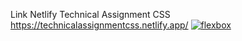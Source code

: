 Link Netlify Technical Assignment CSS
https://technicalassignmentcss.netlify.app/
<a href="https://ibb.co/44YYZrk"><img src="https://i.ibb.co/TPbbB3y/flexbox.jpg" alt="flexbox" border="0"></a>
